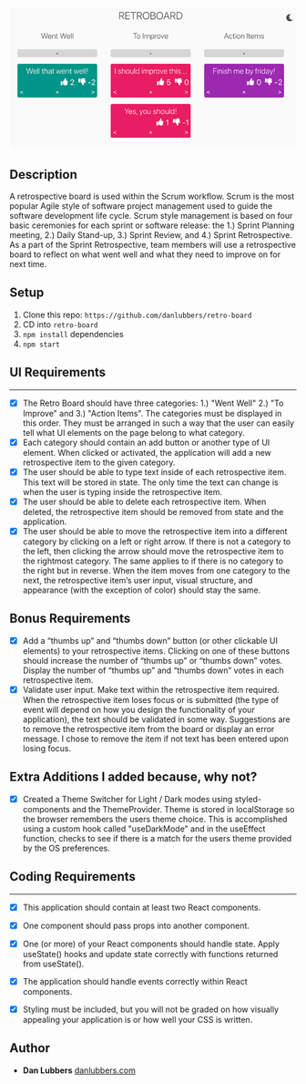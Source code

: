 <p align="center">
  <img src="https://github.com/danlubbers/retro-board/blob/master/src/assets/retro-board-screenshot.png" alt="retroboard">
</p>

## Description
A retrospective board is used within the Scrum workflow. Scrum is the most popular Agile style of software project management used to guide the software development life cycle. Scrum style management is based on four basic ceremonies for each sprint or software release: the 1.) Sprint Planning meeting, 2.) Daily Stand-up, 3.) Sprint Review, and 4.) Sprint Retrospective. As a part of the Sprint Retrospective, team members will use a retrospective board to reflect on what went well and what they need to improve on for next time.

## Setup

1. Clone this repo: `https://github.com/danlubbers/retro-board`
2. CD into `retro-board`
3. `npm install` dependencies 
4. `npm start`


## UI Requirements
---

* [x] The Retro Board should have three categories: 1.) "Went Well" 2.) "To Improve" and 3.) "Action Items". The categories must be displayed in this order. They must be arranged in such a way that the user can easily tell what UI elements on the page belong to what category.
* [x] Each category should contain an add button or another type of UI element. When clicked or activated, the application will add a new retrospective item to the given category.
* [x] The user should be able to type text inside of each retrospective item. This text will be stored in state. The only time the text can change is when the user is typing inside the retrospective item.
* [x] The user should be able to delete each retrospective item. When deleted, the retrospective item should be removed from state and the application.
* [x] The user should be able to move the retrospective item into a different category by clicking on a left or right arrow. If there is not a category to the left, then clicking the arrow should move the retrospective item to the rightmost category. The same applies to if there is no category to the right but in reverse. When the item moves from one category to the next, the retrospective item’s user input, visual structure, and appearance (with the exception of color) should stay the same.

## Bonus Requirements
* [x] Add a “thumbs up” and “thumbs down” button (or other clickable UI elements) to your retrospective items. Clicking on one of these buttons should increase the number of “thumbs up” or “thumbs down” votes. Display the number of “thumbs up” and “thumbs down” votes in each retrospective item.
* [x] Validate user input. Make text within the retrospective item required. When the retrospective item loses focus or is submitted (the type of event will depend on how you design the functionality of your application), the text should be validated in some way. Suggestions are to remove the retrospective item from the board or display an error message. I chose to remove the item if not text has been entered upon losing focus.

## Extra Additions I added because, why not?
* [x] Created a Theme Switcher for Light / Dark modes using styled-components and the ThemeProvider. Theme is stored in localStorage so the browser remembers the users theme choice. This is accomplished using a custom hook called "useDarkMode" and in the useEffect function, checks to see if there is a match for the users theme provided by the OS preferences. 

## Coding Requirements
---

* [x] This application should contain at least two React components.
* [x] One component should pass props into another component.
* [x] One (or more) of your React components should handle state. Apply useState() hooks and update state correctly with functions returned from useState().
* [x] The application should handle events correctly within React components.
* [x] Styling must be included, but you will not be graded on how visually appealing your application is or how well your CSS is written.


## Author

* **Dan Lubbers**   [danlubbers.com](https://danlubbers.com)
